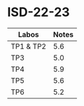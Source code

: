 # ISD-22-23
| Labos | Notes |
| ---- | ---- |
| TP1 & TP2 | 5.6 |
| TP3 | 5.0 |
| TP4 | 5.9 |
| TP5 | 5.6 |
| TP6 | 5.2 |
